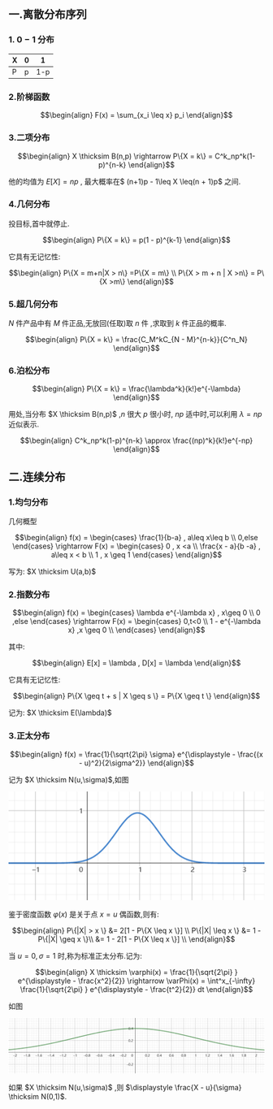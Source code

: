 ## 一.离散分布序列
### 1. $0-1$ 分布

|X|0|1|
|---|---|---|
|P|p|1-p|

### 2.阶梯函数

$$\begin{align}
    F(x) = \sum_{x_i \leq x} p_i
\end{align}$$

### 3.二项分布
$$\begin{align}
    X \thicksim B(n,p) \rightarrow P\{X = k\} = C^k_np^k(1-p)^{n-k}
\end{align}$$

他的均值为 $E[X] = np$ , 最大概率在$ (n+1)p - 1\leq X  \leq(n + 1)p$ 之间.

### 4.几何分布
投目标,首中就停止.

$$\begin{align}
    P\{X = k\} = p(1 - p)^{k-1}
\end{align}$$

它具有无记忆性:

$$\begin{align}
    P\{X = m+n|X > n\} =P\{X = m\} \\
    P\{X > m + n | X >n\} = P\{X >m\}
\end{align}$$

### 5.超几何分布
$N$ 件产品中有 $M$ 件正品,无放回(任取)取 $n$ 件 ,求取到 $k$ 件正品的概率.

$$\begin{align}
    P\{X = k\} = \frac{C_M^kC_{N - M}^{n-k}}{C^n_N}
\end{align}$$

### 6.泊松分布

$$\begin{align}
    P\{X = k\} = \frac{\lambda^k}{k!}e^{-\lambda}
\end{align}$$

用处,当分布 $X \thicksim B(n,p)$ ,$n$ 很大 $p$ 很小时, $np$ 适中时,可以利用 $\lambda = np$ 近似表示.

$$\begin{align}
    C^k_np^k(1-p)^{n-k} \approx \frac{(np)^k}{k!}e^{-np}
\end{align}$$

## 二.连续分布
### 1.均匀分布
几何概型

$$\begin{align}
    f(x) = \begin{cases}
        \frac{1}{b-a} , a\leq x\leq b \\
        0,else
    \end{cases} \rightarrow F(x) = \begin{cases}
        0 , x <a \\
        \frac{x - a}{b -a}  , a\leq x < b \\
        1 , x \geq 1
    \end{cases}
\end{align}$$

写为: $X \thicksim U(a,b)$


### 2.指数分布

$$\begin{align}
    f(x) = \begin{cases}
        \lambda e^{-\lambda x} , x\geq 0 \\
        0 ,else
    \end{cases} \rightarrow F(x) = \begin{cases}
        0,t<0 \\
        1 - e^{-\lambda x} ,x \geq 0 \\
    \end{cases} 
\end{align}$$

其中:

$$\begin{align}
    E[x] = \lambda , D[x] = \lambda
\end{align}$$

它具有无记忆性:

$$\begin{align}
    P\{X \geq t + s | X \geq s \} = P\{X \geq t \}
\end{align}$$

记为: $X \thicksim E(\lambda)$

### 3.正太分布

$$\begin{align}
    f(x) = \frac{1}{\sqrt{2\pi} \sigma} e^{\displaystyle - \frac{(x - u)^2}{2\sigma^2}}
\end{align}$$

记为 $X \thicksim N(u,\sigma)$,如图
<center>
<img src = "./image/image1.png">
</center>

鉴于密度函数 $\varphi(x)$ 是关于点 $x = u$ 偶函数,则有:

$$\begin{align}
    P\{|X| > x \} &= 2[1 - P\{X \leq x \}] \\
    P\{|X| \leq x \} &= 1 - P\{|X| \geq x \}\\
    &= 1 - 2[1 - P\{X \leq x \}] \\
\end{align}$$

当 $u=0,\sigma = 1$ 时,称为标准正太分布.记为:

$$\begin{align}
    X \thicksim \varphi(x) = \frac{1}{\sqrt{2\pi} } e^{\displaystyle - \frac{x^2}{2}} \rightarrow \varPhi(x) = \int^x_{-\infty}  \frac{1}{\sqrt{2\pi} } e^{\displaystyle - \frac{t^2}{2}}  dt
\end{align}$$

如图
<center>
<img src = "./image/image.png">
</center>

如果 $X \thicksim N(u,\sigma)$ ,则 $\displaystyle \frac{X - u}{\sigma} \thicksim N(0,1)$.



